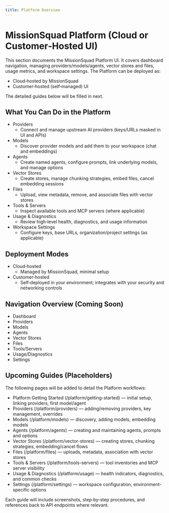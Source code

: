 ```yaml
---
title: Platform Overview
---
```


# MissionSquad Platform (Cloud or Customer‑Hosted UI)

This section documents the MissionSquad Platform UI. It covers dashboard navigation, managing providers/models/agents, vector stores and files, usage metrics, and workspace settings. The Platform can be deployed as:
- Cloud‑hosted by MissionSquad
- Customer‑hosted (self‑managed) UI

The detailed guides below will be filled in next.

## What You Can Do in the Platform

- Providers
  - Connect and manage upstream AI providers (keys/URLs masked in UI and APIs)
- Models
  - Discover provider models and add them to your workspace (chat and embeddings)
- Agents
  - Create named agents, configure prompts, link underlying models, and manage options
- Vector Stores
  - Create stores, manage chunking strategies, embed files, cancel embedding sessions
- Files
  - Upload, view metadata, remove, and associate files with vector stores
- Tools & Servers
  - Inspect available tools and MCP servers (where applicable)
- Usage & Diagnostics
  - Review high‑level health, diagnostics, and usage information
- Workspace Settings
  - Configure keys, base URLs, organization/project settings (as applicable)

## Deployment Modes

- Cloud‑hosted
  - Managed by MissionSquad, minimal setup
- Customer‑hosted
  - Self‑deployed in your environment; integrates with your security and networking controls

## Navigation Overview (Coming Soon)

- Dashboard
- Providers
- Models
- Agents
- Vector Stores
- Files
- Tools/Servers
- Usage/Diagnostics
- Settings

## Upcoming Guides (Placeholders)

The following pages will be added to detail the Platform workflows:

- Platform Getting Started (/platform/getting-started) — initial setup, linking providers, first model/agent
- Providers (/platform/providers) — adding/removing providers, key management, overrides
- Models (/platform/models) — discovery, adding models, embedding models
- Agents (/platform/agents) — creating and maintaining agents, prompts and options
- Vector Stores (/platform/vector-stores) — creating stores, chunking strategies, embedding/cancel flows
- Files (/platform/files) — uploads, metadata, association with vector stores
- Tools & Servers (/platform/tools-servers) — tool inventories and MCP server visibility
- Usage & Diagnostics (/platform/usage) — health indicators, diagnostics, and common checks
- Settings (/platform/settings) — workspace configuration, environment-specific options

Each guide will include screenshots, step‑by‑step procedures, and references back to API endpoints where relevant.
